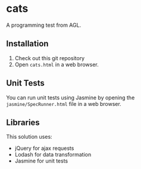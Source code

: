 # cats
A programming test from AGL.

## Installation
1. Check out this git repository
2. Open `cats.html` in a web browser.

## Unit Tests
You can run unit tests using Jasmine by opening the `jasmine/SpecRunner.html` file in a web browser.

## Libraries
This solution uses:
 * jQuery for ajax requests
 * Lodash for data transformation
 * Jasmine for unit tests